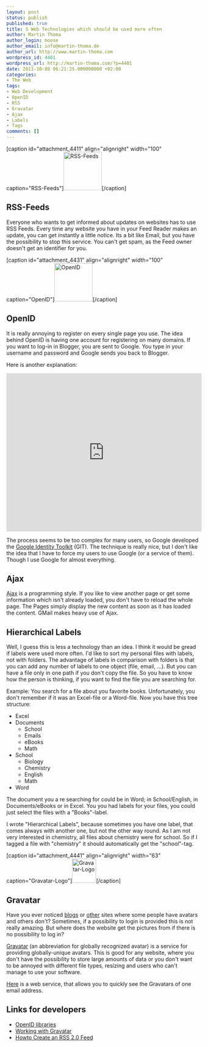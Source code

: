 ```yaml
---
layout: post
status: publish
published: true
title: 5 Web Technologies which should be used more often
author: Martin Thoma
author_login: moose
author_email: info@martin-thoma.de
author_url: http://www.martin-thoma.com
wordpress_id: 4401
wordpress_url: http://martin-thoma.com/?p=4401
date: 2011-10-08 06:21:25.000000000 +02:00
categories:
- The Web
tags:
- Web Development
- OpenID
- RSS
- Gravatar
- Ajax
- Labels
- Tags
comments: []
---
```

[caption id="attachment_4411" align="alignright" width="100" caption="RSS-Feeds"]<a href="http://martin-thoma.com/wp-content/uploads/2011/10/RSS-Feeds.png"><img src="http://martin-thoma.com/wp-content/uploads/2011/10/RSS-Feeds.png" alt="RSS-Feeds" title="RSS-Feeds" width="100" height="100" class="size-full wp-image-4411" /></a>[/caption]
<h2>RSS-Feeds</h2>
Everyone who wants to get informed about updates on websites has to use RSS Feeds. Every time any website you have in your Feed Reader makes an update, you can get instantly a little notice. Its a bit like Email, but you have the possibility to stop this service. You can't get spam, as the Feed owner doesn't get an identifier for you.

[caption id="attachment_4431" align="alignright" width="100" caption="OpenID"]<a href="http://martin-thoma.com/wp-content/uploads/2011/10/OpenID.png"><img src="http://martin-thoma.com/wp-content/uploads/2011/10/OpenID.png" alt="OpenID" title="OpenID" width="100" height="100" class="size-full wp-image-4431" /></a>[/caption]
<h2>OpenID</h2>
It is really annoying to register on every single page you use. The idea behind OpenID is having one account for registering on many domains. If you want to log-in in Blogger, you are sent to Google. You type in your username and password and Google sends you back to Blogger. 

Here is another explanation:
<iframe title="YouTube video player" class="youtube-player" type="text/html" width="512" height="414" src="http://www.youtube.com/embed/xcmY8Pk-qEk" frameborder="0" allowFullScreen></iframe>

The process seems to be too complex for many users, so Google developed the <a href="http://code.google.com/intl/de-DE/apis/identitytoolkit/index.html">Google Identity Toolkit</a> (GIT). The technique is really nice, but I don't like the idea that I have to force my users to use Google (or a service of them). Though I use Google for almost everything.

<h2>Ajax</h2>
<a href="http://en.wikipedia.org/wiki/Ajax_(programming)" rel="nofollow">Ajax</a> is a programming style. If you like to view another page or get some information which isn't already loaded, you don't have to reload the whole page. The Pages simply display the new content as soon as it has loaded the content. GMail makes heavy use of Ajax.

<h2>Hierarchical Labels</h2>
Well, I guess this is less a technology than an idea. I think it would be gread if labels were used more often. I'd like to sort my personal files with labels, not with folders. The advantage of labels in comparison with folders is that you can add any number of labels to one object (file, email, ...). But you can have a file only in one path if you don't copy the file. So you have to know how the person is thinking, if you want to find the file you are searching for.

Example: You search for a file about you favorite books. Unfortunately, you don't remember if it was an Excel-file or a Word-file. Now you have this tree structure:

<ul>
<li>Excel</li>
<li>Documents
<ul>
<li>School</li>
<li>Emails</li>
<li>eBooks</li>
<li>Math</li>
</ul>
</li>
<li>School
<ul>
<li>Biology</li>
<li>Chemistry</li>
<li>English</li>
<li>Math</li>
</ul>
</li>
<li>Word</li>
</ul>

The document you a re searching for could be in Word; in School/English, in Documents/eBooks or in Excel. You you had labels for your files, you could just select the files with a "Books"-label.

I wrote "Hierarchical Labels", because sometimes you have one label, that comes always with another one, but not the other way round. As I am not very interested in chemistry, all files about chemistry were for school. So if I tagged a file with "chemistry" it should automatically get the "school"-tag.

[caption id="attachment_4441" align="alignright" width="63" caption="Gravatar-Logo"]<a href="http://martin-thoma.com/wp-content/uploads/2011/10/Gravatar-Logo.png"><img src="http://martin-thoma.com/wp-content/uploads/2011/10/Gravatar-Logo.png" alt="Gravatar-Logo" title="Gravatar-Logo" width="63" height="63" class="size-full wp-image-4441" /></a>[/caption]
<h2>Gravatar</h2>
Have you ever noticed <a href="http://www.sembeo.com/ninja/comment-page-2/" rel="nofollow">blogs</a> or <a href="http://stackoverflow.com/questions/4880891/javascript-settimeout-and-changes-to-system-time-cause-problems" rel="nofollow">other</a> sites where some people have avatars and others don't? Sometimes, if a possibility to login is provided this is not really amazing. But where does the website get the pictures from if there is no possibility to log in?

<a href="http://en.wikipedia.org/wiki/Gravatar" rel="nofollow">Gravatar</a> (an abbreviation for globally recognized avatar) is a service for providing globally-unique avatars. This is good for any website, where you don't have the possibility to store large amounts of data or you don't want to be annoyed with different file types, resizing and users who can't manage to use your software.

<a href="http://lea.verou.me/demos/gravatar.php?email=info%40martin-thoma.de">Here</a> is a web service, that allows you to quickly see the Gravatars of one email address.

<h2>
Links for developers</h2>
<ul>
<li><a href="http://openid.net/developers/libraries/" rel="nofollow">OpenID libraries</a></li>
<li><a href="http://de.gravatar.com/site/implement/hash/" rel="nofollow">Working with Gravatar</a></li>
<li><a href="http://www.petefreitag.com/item/465.cfm" rel="nofollow">Howto Create an RSS 2.0 Feed</a></li>
</ul>
